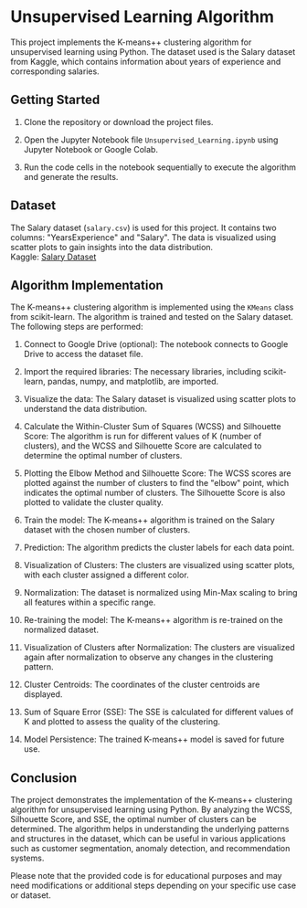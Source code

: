 # Unsupervised Learning Algorithm

This project implements the K-means++ clustering algorithm for unsupervised learning using Python. The dataset used is the Salary dataset from Kaggle, which contains information about years of experience and corresponding salaries.

## Getting Started

1. Clone the repository or download the project files.

2. Open the Jupyter Notebook file `Unsupervised_Learning.ipynb` using Jupyter Notebook or Google Colab.

3. Run the code cells in the notebook sequentially to execute the algorithm and generate the results.

## Dataset

The Salary dataset (`salary.csv`) is used for this project. It contains two columns: "YearsExperience" and "Salary". The data is visualized using scatter plots to gain insights into the data distribution.<br>
Kaggle:  <a href="https://www.kaggle.com/rsadiq/salary">Salary Dataset</a>

## Algorithm Implementation

The K-means++ clustering algorithm is implemented using the `KMeans` class from scikit-learn. The algorithm is trained and tested on the Salary dataset. The following steps are performed:

1. Connect to Google Drive (optional): The notebook connects to Google Drive to access the dataset file.

2. Import the required libraries: The necessary libraries, including scikit-learn, pandas, numpy, and matplotlib, are imported.

3. Visualize the data: The Salary dataset is visualized using scatter plots to understand the data distribution.

4. Calculate the Within-Cluster Sum of Squares (WCSS) and Silhouette Score: The algorithm is run for different values of K (number of clusters), and the WCSS and Silhouette Score are calculated to determine the optimal number of clusters.

5. Plotting the Elbow Method and Silhouette Score: The WCSS scores are plotted against the number of clusters to find the "elbow" point, which indicates the optimal number of clusters. The Silhouette Score is also plotted to validate the cluster quality.

6. Train the model: The K-means++ algorithm is trained on the Salary dataset with the chosen number of clusters.

7. Prediction: The algorithm predicts the cluster labels for each data point.

8. Visualization of Clusters: The clusters are visualized using scatter plots, with each cluster assigned a different color.

9. Normalization: The dataset is normalized using Min-Max scaling to bring all features within a specific range.

10. Re-training the model: The K-means++ algorithm is re-trained on the normalized dataset.

11. Visualization of Clusters after Normalization: The clusters are visualized again after normalization to observe any changes in the clustering pattern.

12. Cluster Centroids: The coordinates of the cluster centroids are displayed.

13. Sum of Square Error (SSE): The SSE is calculated for different values of K and plotted to assess the quality of the clustering.

14. Model Persistence: The trained K-means++ model is saved for future use.

## Conclusion

The project demonstrates the implementation of the K-means++ clustering algorithm for unsupervised learning using Python. By analyzing the WCSS, Silhouette Score, and SSE, the optimal number of clusters can be determined. The algorithm helps in understanding the underlying patterns and structures in the dataset, which can be useful in various applications such as customer segmentation, anomaly detection, and recommendation systems.

Please note that the provided code is for educational purposes and may need modifications or additional steps depending on your specific use case or dataset.


